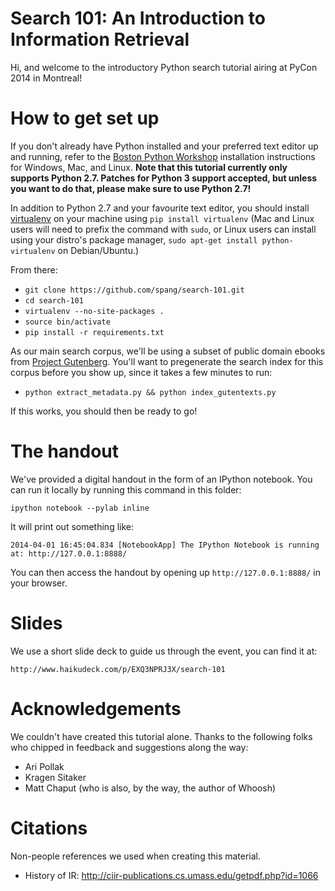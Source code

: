 Search 101: An Introduction to Information Retrieval
====================================================

Hi, and welcome to the introductory Python search tutorial airing at PyCon 2014
in Montreal!

# How to get set up

If you don't already have Python installed and your preferred text editor
up and running, refer to the [Boston Python
Workshop](https://openhatch.org/wiki/Boston_Python_Workshop_6/Friday)
installation instructions for Windows, Mac, and Linux. **Note that this
tutorial currently only supports Python 2.7. Patches for Python 3 support
accepted, but unless you want to do that, please make sure to use Python
2.7!**

In addition to Python 2.7 and your favourite text editor, you should install
[virtualenv](http://www.virtualenv.org/) on your machine using `pip install
virtualenv` (Mac and Linux users will need to prefix the command with `sudo`,
or Linux users can install using your distro's package manager, `sudo apt-get
install python-virtualenv` on Debian/Ubuntu.)

From there:

* `git clone https://github.com/spang/search-101.git`
* `cd search-101`
* `virtualenv --no-site-packages .`
* `source bin/activate`
* `pip install -r requirements.txt`

As our main search corpus, we'll be using a subset of public domain ebooks
from [Project Gutenberg](http://www.gutenberg.org/). You'll want to
pregenerate the search index for this corpus before you show up, since it
takes a few minutes to run:

* `python extract_metadata.py && python index_gutentexts.py`

If this works, you should then be ready to go!

# The handout

We've provided a digital handout in the form of an IPython notebook. You can
run it locally by running this command in this folder:

    ipython notebook --pylab inline

It will print out something like:

    2014-04-01 16:45:04.834 [NotebookApp] The IPython Notebook is running at: http://127.0.0.1:8888/

You can then access the handout by opening up `http://127.0.0.1:8888/` in
your browser.

# Slides

We use a short slide deck to guide us through the event, you can find it at:

    http://www.haikudeck.com/p/EXQ3NPRJ3X/search-101

# Acknowledgements

We couldn't have created this tutorial alone. Thanks to the following folks
who chipped in feedback and suggestions along the way:

* Ari Pollak
* Kragen Sitaker
* Matt Chaput (who is also, by the way, the author of Whoosh)

# Citations

Non-people references we used when creating this material.

* History of IR: http://ciir-publications.cs.umass.edu/getpdf.php?id=1066
